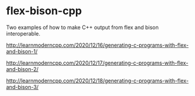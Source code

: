 # flex-bison-cpp

Two examples of how to make C++ output from flex and bison interoperable.

http://learnmoderncpp.com/2020/12/16/generating-c-programs-with-flex-and-bison-1/

http://learnmoderncpp.com/2020/12/17/generating-c-programs-with-flex-and-bison-2/

http://learnmoderncpp.com/2020/12/18/generating-c-programs-with-flex-and-bison-3/
